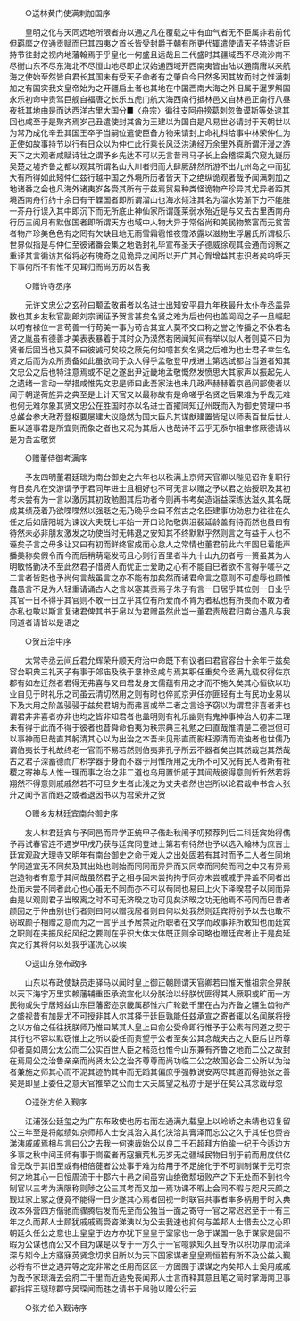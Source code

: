 <!-- { "loadSidebar": true } -->
　　○送林黄门使满刺加国序 

　　皇明之化与天同远地所限者舟以通之凡在覆载之中有血气者无不臣属非若前代但羁縻之仅通贡赋而巳其四夷之首长皆受封爵于朝有所更代辄遣使请天子特遣近臣持节往封之视内地藩翰焉于乎皇化一何盛且远哉且三代盛时其疆域西不尽流沙南不尽衡山东不尽东海北不尽恒山地尽即止汉始通西域开西南夷皆由陆以通隋唐以来航海之使始至然皆自君长其国未有受天子命者有之肇自今日然多因其故而封之惟满刺加之有国实我文皇帝始为之开疆启土者也其地在中国西南大海之外旧属于暹罗斛国永乐初命中贵驾巨舰自福唐之长乐五虎门航大海西南行抵林邑又自林邑正南行八昼夜抵其地由是而达西洋古里大国分■〈舟宗〉徧往支阿舟搒葛刺忽鲁谟斯等处逮其回也咸至于是聚齐焉岁己丑遣使封其酋为王建以为国自是凡易世必请封于天朝世以为常乃成化辛丑其国王卒子当嗣位遣使臣备方物来请封上命礼科给事中林荣仲仁为正使如故事持节以行有日众以为仲仁此行乘长风泛洪涛经万余里外真所谓汗漫之游天下之大观者咸赋诗壮之谓予乡先达不可以无言昔司马子长上会稽探禹穴窥九嶷历吴楚之墟齐鲁之都以观其所谓名山大川者归而大肆厥辞然所游不出九州岛之中而犹大有所得如此矧仲仁兹行越中国之外境所历者皆天下之绝纵诡观者哉予闻满刺加之地诸番之会也凡海外诸夷岁各赍其所有于兹焉贸易种类怪诡物产珍异其尤异者距其境西南舟行约十余日有干韘国者即所谓溜山也海水倾注其名为溜水势渐下力不能胜一芥舟行误入其中即沉下而无所底止神仙家所谓蓬莱弱水殆近是与又去古里西南舟行历三阅月有默伽国者即所谓天方也域中人物大异于常俗尚和美民物繁富而无贫苦者物产珍美色色有之罔有欠缺且地无雨雪霜雹惟夜霪浓露以滋物生浮屠氏所谓极乐世界似指是与仲仁至彼诸番会集之地诰封礼毕宣布圣天子德威徐观其会通而询察之重译其言徧访其俗将必有瑰奇之见诡异之闻所以开广其心胷增益其志识者矣呜呼天下事何所不有惟不见耳归而尚历历以告我 

　　○赠许寺丞序 

　　元许文忠公之玄孙曰颙孟敬甫者以名进士出知安平县九年秩最升太仆寺丞盖异数也其乡友秋官副郎刘宗澜征予贺言甚矣名贤之难为后也何也盖闾阎之子一旦崛起以叨有禄位一言苟善一行苟美一事为苟合其宜人莫不交口称之誉之传播之不休若名贤之胤虽有德善才美表表暴着于其时众乃漠然若罔闻知间有举以似人者则莫不曰为贤者后固当也又莫不曰彼诚可矣较之厥先何如噫甚矣名贤之后难为也士君子幸生名贤之后而为众所责备如此虽欲同于众人得乎孟敬登甲戌进士第选试都台当道者知其文忠公之后也特注意焉或不足之遂出尹近畿地孟敬慨然发愤思大其家声以振起先人之遗绪一言动一举措咸惟先文忠是师曰此吾家法也未几政声赫赫着京邑间部使者以闻于朝遂荷旌异之典至是上计天官又以最称故有是命嗟乎名贤之后果难为乎哉无难也何无难尔象其贤文忠公在胜国时亦以名进士首擢同知辽州既而入为御史赞理中书总鹾台参大政荐登枢要屡建大议隐然为国大臣凡其谋猷建置皆足以师表百世后世人臣以道事君是所宜则而象之者也又况为其后人也哉诗不云乎无忝尔祖聿修厥德请以是为吾孟敬贺 

　　○赠董侍御考满序 

　　予友四明董君廷瑞为南台御史之六年也以秩满上京师天官卿以陛见诏许复职行有日矣凡在交游谓予于君同年进士且相好也不可无言以赠之予以君之始授职及其初考未尝有为一言以激厉其初政勉图其后功者今则再书考矣造诣益深练达滋久其名既成其绩茂着乃欲喋喋然以强聒之无乃晚乎佥曰不然古之名臣建事功効忠力往往在久任之后如唐阳城为谏议大夫既七年始一开口论陆敬舆沮裴延龄盖有待而然也虽曰有待然未必非朋友激发之功使当时无韩退之安知其不终默默乎然则言之有益于人也不诬矣子言之毋多让又曰有初而鲜终宦成而心怠人之常情也董君前此六年固巳着能声播美称矣假令而今而后稍萌毫发苟且心则行百里者半九十山九仞者亏一篑虽其为人明敏恪勤决不至此然君子惜贤人而忧正士爱助之心有不能自巳者欲不言得乎嗟乎之二言者皆韪也予尚何言哉虽言之亦不能有加矣然而诸君命言之意则不可虚辱也顾惟蠢愚言不足为人轻重请诵古人之言以塞其责焉子朱子有言一日居乎其位则一日业乎其官一日不得乎其官则不敢一日立乎其位有所爱而不肯为者私也有所畏而不敢为者亦私也敢以斯言复诸君俾其书于帛以为君赠虽然此岂一董君责哉君归南台遇凡与我同道者请皆以是语之 

　　○贺丘治中序 

　　太常寺丞云间丘君允辉荣升顺天府治中命既下有议者曰君官容台十余年于兹矣容台职典三礼天子有事于郊庙及秩于羣神丞咸与焉其职任重矣今丞满九载仅得佐京郡有如左迁然者君得无弗喜与又曰君发身文儒蕴有用之才而不施久矣其心恒欲以功业自见于时礼乐之司虽云清切然用之则有时也倅贰京尹任亦匪轻有土有民功业易以下及大用之阶盖骎骎于兹矣君胡为而弗喜或举二者之言谂予窃以为谓君非喜者非也谓君非非喜者亦非也均之皆非知君者也盖明则有礼乐幽则有鬼神事神治人初非二理未有得于此而不得于彼者也昔舜命伯夷为秩宗典三礼勉之曰直哉惟清是二德岂但可以事神而巳哉直其躬清其心以为出治之本吾未见形直而影枉源清而流浊者也世儒乃谓伯夷长于礼故终老一官而不易若然则伯夷非孔子所云不器者矣岂其然哉岂其然哉古之君子深蓄德而广积学器于身而不器于用惟所用之无所不可又况有民人者斯有社稷之寄神与人惟一理而事之治之非二道也乌用置忻戚于其间哉彼得意则忻忻然若将翔然不得意则戚戚然若不可旦夕生者此浅之为丈夫者然也岂所以论君哉中书舍人张升之闻予言而韪之或者退因书以为君荣升之贺 

　　○赠乡友林廷宾南台御史序 

　　友人林君廷宾与予同邑而异学正统甲子偕赴秋闱予叨预荐列后二科廷宾始得儁予再试春官连不遇岁甲戌乃获与廷宾同登进士第若有待然也予以选入翰林为庶吉士廷宾观政大理寺又明年有南台御史之命于戏人之出处固若有其时而予二人者生同地学同道宜无不同矣及其出处也则始而同同而异异而又同幸而同矣而同之中又有异焉岂造物者有意于其间哉虽然君子之相与固未尝拘拘于同亦未尝戚戚于异盖不同者出处而未尝不同者此心也心虽无不同而亦不可以苟同也易曰上火下泽暌君子以同而异由是以观则君子当暌离之时不可无济暌之功可见矣济暌之功无他焉不苟同而巳昔者颜回之于仲由别也行者则曰何以赠我居者则曰何以处我然则廷宾将别予以去也敢不窃取颜子相赠之意而为之一言乎且予居禁近所职者在文学而政事非所敢知也而廷宾之职则在夫振风纪风纪之要则在乎识大体大体既正则余可略也赠廷宾者止于是矣延宾之行其将何以处我乎谨洗心以竢 

　　○送山东张布政序 

　　山东以布政使缺员走驿马以闻时皇上御正朝顾谓天官卿若曰惟天惟祖宗全畀朕以天下海宇万里实赖藩辅重臣承流宣化以分朕治以纾朕忧匪得其人厥职或旷而一方民物或失宁居矧兹山东巨藩密迩京畿属郡惟六广轮数千里在古为齐鲁之疆生齿物产之盛视昔有加是尤不可授非其人尔其择于廷臣孰能任兹承宣之寄者辄以名闻朕将授之以方伯之任往抚朕师乃惟曰某其人皇上曰俞公受命即行惟予于公素有同道之契于其行也不容以默窃惟上之所以委任而责望于公者至矣公其念哉夫古之大臣后世所尊仰者莫如周公太公而二公实百世人臣之楷范也惟今山东兼有齐鲁之地而二公之故封在焉周公之治鲁亲亲而尚贤太公之治齐尊尊而尚功临二公之故国必合二公所以为治者兼施之师其心而不泥其迹酌其中而无蹈其偏庶乎强教说安两尽其道而得弛张之善矣是即皇上委任之意天官推举之公而士大夫属望之私亦于是乎在矣公其念哉毋忽 

　　○送张方伯入觐序 

　　江浦张公廷玺之为广东布政使也历右而左通满九载皇上以岭峤之未靖也诏复留公三年至是将献绩如京师邦人士安其治入其化浃洽其膏泽而忘公之久于其任也赍咨涕洟戚戚焉相与言曰公之去我一何速哉始公以良二千石超拜方伯踰一纪于今适边方多事之秋中间王师有事于峝蛮者再寇攘荒札无岁无之疆域民物日削于前而用度供亿曾无改于其旧至或有相倍蓰者公处事于难为给用于不足施化于不可驯制谋于无可奈何之地其心一日恒周流于十郡六十邑之间虽穷山绝徼颓垣败产之下无处而不到也今制官以三考为满限称则陟之公三其考而又加一焉功课不暇上会同不暇与咫尺天颜之觐过家上冢之便竟不能得一日少遂其心焉者回视一时联官共事者率多柄用于时入典政本外营四方偕驰而骤腾后发而先至而公独当一面之寄守一官之常迟迟至于十有三年之久而邦人士顾犹戚戚焉赍咨涕洟以为公去我速也抑何与盖邦人士惜去公之心即朝廷久任公之意也上皇皇于边方亦犹下皇皇于室家也一急于谋国一急于谋家是固不暇为公谋也而公又不自为谋是以专于一方久于一官噫孰知久且专所以积功厚而流泽深与矧今上方寤寐英贤念切求旧所以为天下国家谋者皇皇焉恒若有所不及公兹入觐必将有不世之遇异等之宠非常之任用而区区一方固囿于谟谋之内矣邦人士奚用戚戚为哉予家琼海去会府二千里而近适免丧闻邦人士言而释其意且笔之简时掌海南卫事都指挥王璲琼郡守吴琛闻而韪之请书于帛驰以赠公行云 

　　○张方伯入觐诗序 

